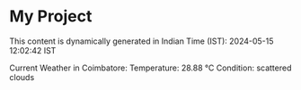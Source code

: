 # My Project

This content is dynamically generated in Indian Time (IST): 2024-05-15 12:02:42 IST


Current Weather in Coimbatore:
Temperature: 28.88 °C
Condition: scattered clouds
